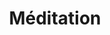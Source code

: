 ---
slug: meditation
type: meditation
title: Méditation
intro_text:
    - text: >-
        La méditation de pleine conscience est la qualité de conscience qui émerge lorsqu’on tourne intentionnellement son esprit vers le moment présent. C’est l’attention portée à l’expérience vécue et éprouvée, sans filtre (on accepte ce qui vient), sans jugement (on ne décide pas si c’est bien ou mal, désirable ou non), sans attente (on ne cherche pas quelque chose de précis). Christophe André
    - text: >-
        <span class="ff-i">La méditation pour moi</span> est une manière d’être, c’est observer mon esprit tel qu’il est en profondeur, en toute clarté et bienveillance.
content_blocks:
    - block:
        title: Ma vision
        title_italic: de la&nbsp;méditation
        texts:
            - text: >-
                J’ai débuté ma pratique de la méditation avec un cycle de pleine conscience de 8 semaines. Ce cycle constitue une réelle étape de vie. En plein chamboulement, j’ai réussi à retrouver mon calme, à rencontrer mon esprit et son mode de fonctionnement. J’ai repris confiance et j’ai débuté une évolution de vie, une autre manière d’être, de me mettre en mouvement et de rester connectée à qui je suis.
            - text: >-
                Le yoga est bien plus large que la pratique de postures en respirant, il comprend également un axe de méditation. Certaines personnes vont méditer pendant leur cours de yoga et d’autre vont bouger pendant leur méditation…
            - text: >-
                Mon objectif est de vous offrir à côté des cours de yoga des moments plus axés sur la méditation dans la prolongation des cycles de pleine conscience ou simplement dans l’envie d’essayer la méditation.
    - block:
        title: Méditez
        title_italic: avec&nbsp;moi &nbsp;!
        texts:
            - text: >-
                La méditation en mouvement consiste en une pratique d’une heure et demie comprenant des moments de méditation pure axée sur l’instant présent, des mouvements de yoga, des partages de lectures et des visualisations. Il ne faut pas avoir de prérequis spécifiques pour y participer.
---